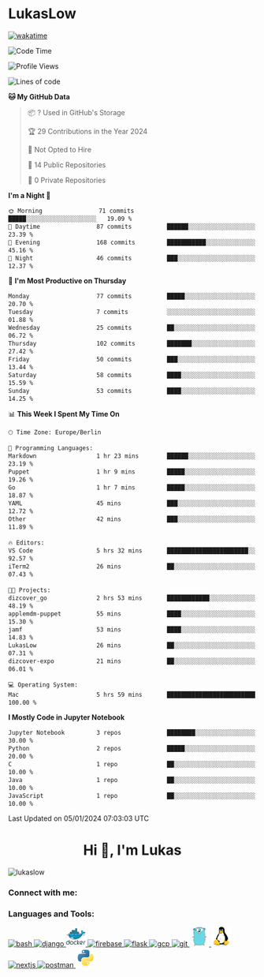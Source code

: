 # LukasLow

[![wakatime](https://wakatime.com/badge/user/fe20e3cc-9d58-4b87-b19d-591cbffd8134.svg)](https://wakatime.com/@fe20e3cc-9d58-4b87-b19d-591cbffd8134)





<!--START_SECTION:waka-->
![Code Time](http://img.shields.io/badge/Code%20Time-8%20hrs%2038%20mins-blue)

![Profile Views](http://img.shields.io/badge/Profile%20Views-13-blue)

![Lines of code](https://img.shields.io/badge/From%20Hello%20World%20I%27ve%20Written-3.3%20million%20lines%20of%20code-blue)

**🐱 My GitHub Data** 

> 📦 ? Used in GitHub's Storage 
 > 
> 🏆 29 Contributions in the Year 2024
 > 
> 🚫 Not Opted to Hire
 > 
> 📜 14 Public Repositories 
 > 
> 🔑 0 Private Repositories 
 > 
**I'm a Night 🦉** 

```text
🌞 Morning                71 commits          █████░░░░░░░░░░░░░░░░░░░░   19.09 % 
🌆 Daytime                87 commits          ██████░░░░░░░░░░░░░░░░░░░   23.39 % 
🌃 Evening                168 commits         ███████████░░░░░░░░░░░░░░   45.16 % 
🌙 Night                  46 commits          ███░░░░░░░░░░░░░░░░░░░░░░   12.37 % 
```
📅 **I'm Most Productive on Thursday** 

```text
Monday                   77 commits          █████░░░░░░░░░░░░░░░░░░░░   20.70 % 
Tuesday                  7 commits           ░░░░░░░░░░░░░░░░░░░░░░░░░   01.88 % 
Wednesday                25 commits          ██░░░░░░░░░░░░░░░░░░░░░░░   06.72 % 
Thursday                 102 commits         ███████░░░░░░░░░░░░░░░░░░   27.42 % 
Friday                   50 commits          ███░░░░░░░░░░░░░░░░░░░░░░   13.44 % 
Saturday                 58 commits          ████░░░░░░░░░░░░░░░░░░░░░   15.59 % 
Sunday                   53 commits          ████░░░░░░░░░░░░░░░░░░░░░   14.25 % 
```


📊 **This Week I Spent My Time On** 

```text
🕑︎ Time Zone: Europe/Berlin

💬 Programming Languages: 
Markdown                 1 hr 23 mins        ██████░░░░░░░░░░░░░░░░░░░   23.19 % 
Puppet                   1 hr 9 mins         █████░░░░░░░░░░░░░░░░░░░░   19.26 % 
Go                       1 hr 7 mins         █████░░░░░░░░░░░░░░░░░░░░   18.87 % 
YAML                     45 mins             ███░░░░░░░░░░░░░░░░░░░░░░   12.72 % 
Other                    42 mins             ███░░░░░░░░░░░░░░░░░░░░░░   11.89 % 

🔥 Editors: 
VS Code                  5 hrs 32 mins       ███████████████████████░░   92.57 % 
iTerm2                   26 mins             ██░░░░░░░░░░░░░░░░░░░░░░░   07.43 % 

🐱‍💻 Projects: 
dizcover_go              2 hrs 53 mins       ████████████░░░░░░░░░░░░░   48.19 % 
applemdm-puppet          55 mins             ████░░░░░░░░░░░░░░░░░░░░░   15.30 % 
jamf                     53 mins             ████░░░░░░░░░░░░░░░░░░░░░   14.83 % 
LukasLow                 26 mins             ██░░░░░░░░░░░░░░░░░░░░░░░   07.31 % 
dizcover-expo            21 mins             ██░░░░░░░░░░░░░░░░░░░░░░░   06.01 % 

💻 Operating System: 
Mac                      5 hrs 59 mins       █████████████████████████   100.00 % 
```

**I Mostly Code in Jupyter Notebook** 

```text
Jupyter Notebook         3 repos             ████████░░░░░░░░░░░░░░░░░   30.00 % 
Python                   2 repos             █████░░░░░░░░░░░░░░░░░░░░   20.00 % 
C                        1 repo              ██░░░░░░░░░░░░░░░░░░░░░░░   10.00 % 
Java                     1 repo              ██░░░░░░░░░░░░░░░░░░░░░░░   10.00 % 
JavaScript               1 repo              ██░░░░░░░░░░░░░░░░░░░░░░░   10.00 % 
```




 Last Updated on 05/01/2024 07:03:03 UTC
<!--END_SECTION:waka-->









<h1 align="center">Hi 👋, I'm Lukas</h1>
<p align="left"> <img src="https://komarev.com/ghpvc/?username=lukaslow&label=Profile%20views&color=0e75b6&style=flat" alt="lukaslow" /> </p>

<h3 align="left">Connect with me:</h3>
<p align="left">
</p>

<h3 align="left">Languages and Tools:</h3>
<p align="left"> <a href="https://www.gnu.org/software/bash/" target="_blank" rel="noreferrer"> <img src="https://www.vectorlogo.zone/logos/gnu_bash/gnu_bash-icon.svg" alt="bash" width="40" height="40"/> </a> <a href="https://www.djangoproject.com/" target="_blank" rel="noreferrer"> <img src="https://cdn.worldvectorlogo.com/logos/django.svg" alt="django" width="40" height="40"/> </a> <a href="https://www.docker.com/" target="_blank" rel="noreferrer"> <img src="https://raw.githubusercontent.com/devicons/devicon/master/icons/docker/docker-original-wordmark.svg" alt="docker" width="40" height="40"/> </a> <a href="https://firebase.google.com/" target="_blank" rel="noreferrer"> <img src="https://www.vectorlogo.zone/logos/firebase/firebase-icon.svg" alt="firebase" width="40" height="40"/> </a> <a href="https://flask.palletsprojects.com/" target="_blank" rel="noreferrer"> <img src="https://www.vectorlogo.zone/logos/pocoo_flask/pocoo_flask-icon.svg" alt="flask" width="40" height="40"/> </a> <a href="https://cloud.google.com" target="_blank" rel="noreferrer"> <img src="https://www.vectorlogo.zone/logos/google_cloud/google_cloud-icon.svg" alt="gcp" width="40" height="40"/> </a> <a href="https://git-scm.com/" target="_blank" rel="noreferrer"> <img src="https://www.vectorlogo.zone/logos/git-scm/git-scm-icon.svg" alt="git" width="40" height="40"/> </a> <a href="https://golang.org" target="_blank" rel="noreferrer"> <img src="https://raw.githubusercontent.com/devicons/devicon/master/icons/go/go-original.svg" alt="go" width="40" height="40"/> </a> <a href="https://www.linux.org/" target="_blank" rel="noreferrer"> <img src="https://raw.githubusercontent.com/devicons/devicon/master/icons/linux/linux-original.svg" alt="linux" width="40" height="40"/> </a> <a href="https://nextjs.org/" target="_blank" rel="noreferrer"> <img src="https://cdn.worldvectorlogo.com/logos/nextjs-2.svg" alt="nextjs" width="40" height="40"/> </a> <a href="https://postman.com" target="_blank" rel="noreferrer"> <img src="https://www.vectorlogo.zone/logos/getpostman/getpostman-icon.svg" alt="postman" width="40" height="40"/> </a> <a href="https://www.python.org" target="_blank" rel="noreferrer"> <img src="https://raw.githubusercontent.com/devicons/devicon/master/icons/python/python-original.svg" alt="python" width="40" height="40"/> </a> </p>
